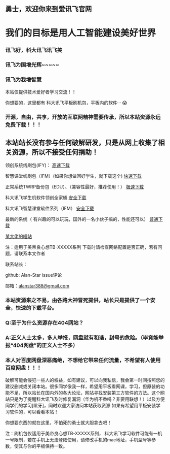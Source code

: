 ## 勇士，欢迎你来到爱讯飞官网

# 我们的目标是用人工智能建设美好世界

### 讯飞好，科大讯飞讯飞美

### 讯飞为国增光辉~~~~~

### 讯飞为我增智慧




本站仅提供技术爱好者学习交流！！

你想要的，这里都有
科大讯飞平板刷机包，平板内的软件···
😱

### 开源，自由，共享，开放的互联网精神需要传承，所以本站资源永远免费下载！！！

## 本站站长没有参与任何破解研发，只是从网上收集了相关资源，所以不接受任何捐助！




领创系统线刷包(IFY)：
<a href="https://drive.google.com/open?id=1-nb82cBzH_zPGV1gM366Ta5jJunA1tRn" target="" title="高速下载">高速下载</a>


  智慧课堂线刷包（IFM）(如果你想做回好学生，就下载这个)
  <a href="https://drive.google.com/open?id=1-KaZrG4Jtzff9IR_MiZ4YnY0c_mWb0UL" target="" title="快速下载">快速下载</a>


正常系统TWRP备份包（EDU）、（兼容性最好，推荐使用！）
 <a href="https://drive.google.com/open?id=1-9__ZQhsvGwhNf4YKPGK90t71XLeVvE4" target="" title="极速下载">极速下载</a>

 

科大讯飞学生机软件领创全家桶
 <a href="https://drive.google.com/open?id=1-s-YK2Xkwygvx8oYPcVSoEBhw29kqaB5" target="" title="安全下载">安全下载</a>


科大讯飞智慧课堂软件系列（IFM）
<a href="https://drive.google.com/open?id=14z_c_DmFHYDxpDizbG3wpoDztOzZBUd7" target="" title="官方下载">安全下载</a>

最新的系统（ 有兴趣的可以玩玩，国外的一名小伙子搞的，性能还可以）
<a href="https://drive.google.com/open?id=1_7qLYCxBkZxmFQ01xOwQFCUxhjXa7gRS" target="" title="官方下载">普通下载</a>


<a href="https://xn--4gq0a0fu2dz08a3ji5yc0x4bshfe08a.mfwt.xyz/" target="" title="某大佬的喵站">某大佬的喵站</a>
 


注：适用于美帝良心想TB-XXXXX系列
下载时请检查网络配置是否正确，若有问题，请联系本文作者


联系站长：

github: Alan-Star issue评论

邮箱：alanstar388@gmail.com


### 本站资源来之不易，由各路大神冒死提供，站长只是提供了一个安全，快速的下载平台。

### Q:至于为什么资源存在404网站？

### A:正义人士太多，多人举报，网盘就有和谐，封号的危险。（毕竟能举报“404网盘”的正义人士不多）

### 本人对百度网盘深恶痛绝，不想给它带来任何流量，不希望有人使用百度网盘！！！

破解可能会侵犯一些人的权益，如有建议，可以向我私信，我会第一时间按照您的建议删减或关闭本站。很多同学像我一样，希望用平板看网课，学习，但原装的功能不足，所以站长在国内外的各大论坛，网站寻找安装第三方软件的方法。这个网站只是为了提醒科大讯飞及时修复漏洞（华为机不香吗？非要用联想！）以及方便同学们的学习[呲牙]，同时欢迎大家访问本站获取资源
如果有希望用平板安装学习软件的，可以看看本站！

你想要东西的就在这里，不怕死的勇士就大胆拿去吧！


注：刷机包仅适用于美帝良心想TB-XXXXX系列，
科大讯飞学习软件可能有一机一号限制，若在手机上无法登陆使用，请修改手机的mac地址，手机型号等参数，使其与你的平板保持一致。



